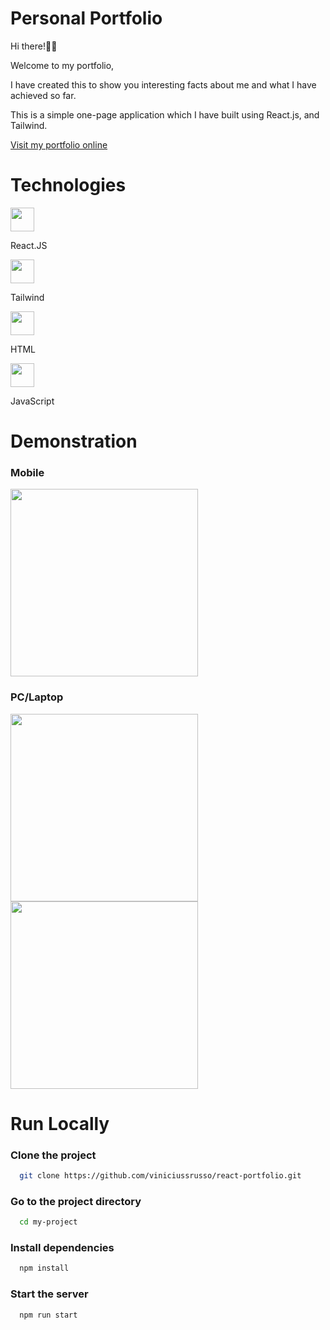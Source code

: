 # Personal Portfolio


Hi there!✌🏼

Welcome to my portfolio,

I have created this to show you interesting facts about me and what I have achieved so far. 

This is a simple one-page application which I have built using React.js, and Tailwind.

[Visit my portfolio online](https://viniciussrusso.github.io/react-portfolio/)

# Technologies

<img height="38" width="38" src="https://github.com/viniciussrusso/react-portfolio/blob/main/src/assets/readme/react.png">

React.JS

<img height="38" width="38" src="https://github.com/viniciussrusso/react-portfolio/blob/main/src/assets/readme/tailwindcss.svg">

Tailwind 

<img height="38" width="38" src="https://github.com/viniciussrusso/react-portfolio/blob/main/src/assets/readme/html.png">

HTML  

<img height="38" width="38" src="https://github.com/viniciussrusso/react-portfolio/blob/main/src/assets/readme/javascript.png">

JavaScript  



# Demonstration 

### Mobile

<img height="300" width="300" src="https://github.com/viniciussrusso/react-portfolio/blob/main/src/assets/readme/mobile-app.png">


### PC/Laptop

<img height="300" width="300" src="https://github.com/viniciussrusso/react-portfolio/blob/main/src/assets/readme/pc1.png">

<img height="300" width="300" src="https://github.com/viniciussrusso/react-portfolio/blob/main/src/assets/readme/pc2.png">

# Run Locally

### Clone the project

```bash
  git clone https://github.com/viniciussrusso/react-portfolio.git
```

### Go to the project directory

```bash
  cd my-project
```

### Install dependencies

```bash
  npm install
```

### Start the server

```bash
  npm run start
```


